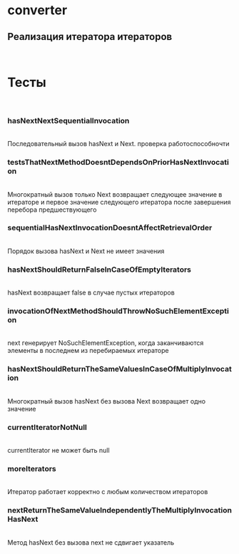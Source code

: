 # сonverter
<h2>Реализация итератора итераторов </h2><br>
<h1> Тесты </h1><br>
<h3> hasNextNextSequentialInvocation </h3><br>
Последовательный вызов hasNext и Next. проверка работоспособночти <br>
<h3>testsThatNextMethodDoesntDependsOnPriorHasNextInvocation</h3><br>
Многократный вызов только Next возвращает следующее значение в итераторе и первое значение следующего итератора после завершения перебора предшествующего <br>
<h3>sequentialHasNextInvocationDoesntAffectRetrievalOrder</h3><br>
Порядок вызова hasNext и Next не имеет значения
<h3>hasNextShouldReturnFalseInCaseOfEmptyIterators</h3><br>
hasNext возвращает false в случае пустых итераторов
<h3>invocationOfNextMethodShouldThrowNoSuchElementException</h3><br>
next генерирует NoSuchElementException, когда заканчиваются элементы в последнем из перебираемых итераторе <br>
<h3>hasNextShouldReturnTheSameValuesInCaseOfMultiplyInvocation </h3><br>
Многократный вызов hasNext без вызова Next возвращает одно значение <br>
<h3>currentIteratorNotNull</h3><br>
currentIterator не может быть null <br>
<h3>moreIterators</h3><br>
Итератор работает корректно с любым количеством итераторов <br>
<h3>nextReturnTheSameValueIndependentlyTheMultiplyInvocationHasNext</h3><br>
Метод hasNext без вызова next не сдвигает указатель <br>
